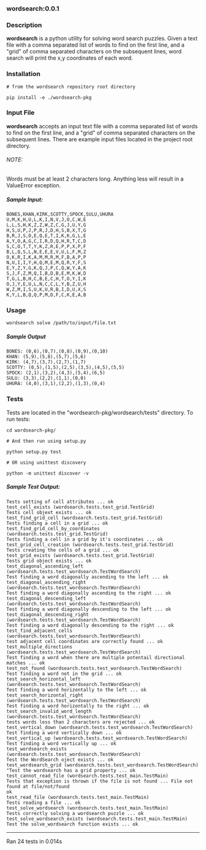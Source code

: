 ### wordsearch:0.0.1

### Description
**wordsearch** is a python utility for solving word search puzzles. Given a text file with
a comma separated list of words to find on the first line, and a "grid" of comma separated characters on
the subsequent lines, word search will print the x,y coordinates of each word.

### Installation
    # from the wordsearch repository root directory

    pip install -e ./wordsearch-pkg

### Input File
**wordsearch** accepts an input text file with a comma separated list of words
to find on the first line, and a "grid" of comma separated characters on
the subsequent lines. There are example input files located in the project root directory.

###### NOTE:
Words must be at least 2 characters long. Anything less will result in a
ValueError exception.

##### Sample Input:

    BONES,KHAN,KIRK,SCOTTY,SPOCK,SULU,UHURA
    U,M,K,H,U,L,K,I,N,V,J,O,C,W,E
    L,L,S,H,K,Z,Z,W,Z,C,G,J,U,Y,G
    H,S,U,P,J,P,R,J,D,H,S,B,X,T,G
    B,R,J,S,O,E,Q,E,T,I,K,K,G,L,E
    A,Y,O,A,G,C,I,R,D,Q,H,R,T,C,D
    S,C,O,T,T,Y,K,Z,R,E,P,P,X,P,F
    B,L,Q,S,L,N,E,E,E,V,U,L,F,M,Z
    O,K,R,I,K,A,M,M,R,M,F,B,A,P,P
    N,U,I,I,Y,H,Q,M,E,M,Q,R,Y,F,S
    E,Y,Z,Y,G,K,Q,J,P,C,Q,W,Y,A,K
    S,J,F,Z,M,Q,I,B,D,B,E,M,K,W,D
    T,G,L,B,H,C,B,E,C,H,T,O,Y,I,K
    O,J,Y,E,U,L,N,C,C,L,Y,B,Z,U,H
    W,Z,M,I,S,U,K,U,R,B,I,D,U,X,S
    K,Y,L,B,Q,Q,P,M,D,F,C,K,E,A,B

### Usage
    wordsearch solve /path/to/input/file.txt

##### Sample Output
    BONES: (0,6),(0,7),(0,8),(0,9),(0,10)
    KHAN: (5,9),(5,8),(5,7),(5,6)
    KIRK: (4,7),(3,7),(2,7),(1,7)
    SCOTTY: (0,5),(1,5),(2,5),(3,5),(4,5),(5,5)
    SPOCK: (2,1),(3,2),(4,3),(5,4),(6,5)
    SULU: (3,3),(2,2),(1,1),(0,0)
    UHURA: (4,0),(3,1),(2,2),(1,3),(0,4)


### Tests
Tests are located in the "wordsearch-pkg/wordsearch/tests" directory. To run tests:

    cd wordsearch-pkg/

    # And then run using setup.py

    python setup.py test

    # OR using unittest discovery

    python -m unittest discover -v

##### Sample Test Output:
    Tests setting of cell attributes ... ok
    test_cell_exists (wordsearch.tests.test_grid.TestGrid)
    Tests cell objext exists ... ok
    test_find_grid_cell (wordsearch.tests.test_grid.TestGrid)
    Tests finding a cell in a grid ... ok
    test_find_grid_cell_by_coordinates (wordsearch.tests.test_grid.TestGrid)
    Tests finding a cell in a grid by it's coordinates ... ok
    test_grid_cell_creation (wordsearch.tests.test_grid.TestGrid)
    Tests creating the cells of a grid ... ok
    test_grid_exists (wordsearch.tests.test_grid.TestGrid)
    Tests grid object exists ... ok
    test_diagonal_ascending_left (wordsearch.tests.test_wordsearch.TestWordSearch)
    Test finding a word diagonally ascending to the left ... ok
    test_diagonal_ascending_right (wordsearch.tests.test_wordsearch.TestWordSearch)
    Test finding a word diagonally ascending to the right ... ok
    test_diagonal_descending_left (wordsearch.tests.test_wordsearch.TestWordSearch)
    Test finding a word diagonally descending to the left ... ok
    test_diagonal_descending_right (wordsearch.tests.test_wordsearch.TestWordSearch)
    Test finding a word diagonally descending to the right ... ok
    test_find_adjacent_cells (wordsearch.tests.test_wordsearch.TestWordSearch)
    test adjacent cell coordinates are correctly found ... ok
    test_multiple_directions (wordsearch.tests.test_wordsearch.TestWordSearch)
    Test finding a word when there are multiple potentail directional matches ... ok
    test_not_found (wordsearch.tests.test_wordsearch.TestWordSearch)
    Test finding a word not in the grid ... ok
    test_search_horizontal_left (wordsearch.tests.test_wordsearch.TestWordSearch)
    Test finding a word horizontally to the left ... ok
    test_search_horizontal_right (wordsearch.tests.test_wordsearch.TestWordSearch)
    Test finding a word horizontally to the right ... ok
    test_search_invalid_word_length (wordsearch.tests.test_wordsearch.TestWordSearch)
    tests words less than 2 characters are rejected ... ok
    test_vertical_down (wordsearch.tests.test_wordsearch.TestWordSearch)
    Test finding a word vertically down ... ok
    test_vertical_up (wordsearch.tests.test_wordsearch.TestWordSearch)
    Test finding a word vertically up ... ok
    test_wordsearch_exists (wordsearch.tests.test_wordsearch.TestWordSearch)
    Test the WordSearch oject exists ... ok
    test_wordsearch_grid (wordsearch.tests.test_wordsearch.TestWordSearch)
    "Test the wordsearch has a grid property ... ok
    test_cannot_read_file (wordsearch.tests.test_main.TestMain)
    Tests that exception is thrown if the file is not found ... File not found at file/not/found
    ok
    test_read_file (wordsearch.tests.test_main.TestMain)
    Tests reading a file ... ok
    test_solve_wordsearch (wordsearch.tests.test_main.TestMain)
    Tests correctly solving a wordsearch puzzle ... ok
    test_solve_wordsearch_exists (wordsearch.tests.test_main.TestMain)
    Test the solve_wordsearch function exists ... ok

----------------------------------------------------------------------
Ran 24 tests in 0.014s


